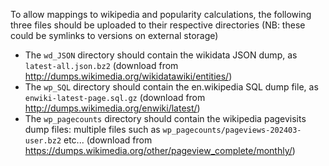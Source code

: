 To allow mappings to wikipedia and popularity calculations, the following three files
should be uploaded to their respective directories (NB: these could be symlinks to
versions on external storage)

* The `wd_JSON` directory should contain the wikidata JSON dump, as `latest-all.json.bz2`
(download from <http://dumps.wikimedia.org/wikidatawiki/entities/>)
* The `wp_SQL` directory should contain the en.wikipedia SQL dump file, as `enwiki-latest-page.sql.gz`
(download from <http://dumps.wikimedia.org/enwiki/latest/>)
* The `wp_pagecounts` directory should contain the wikipedia pagevisits dump files:
multiple files such as `wp_pagecounts/pageviews-202403-user.bz2` etc... 
(download from <https://dumps.wikimedia.org/other/pageview_complete/monthly/>)
